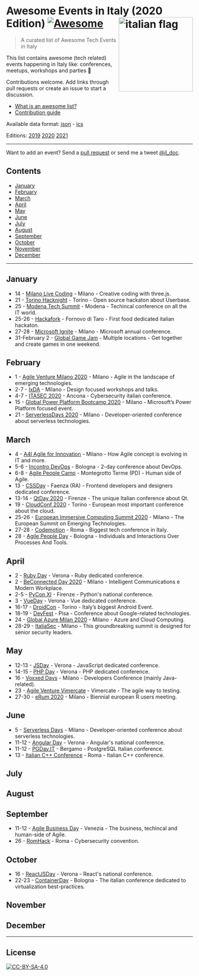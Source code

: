 # Awesome Events in Italy (2020 Edition) [![Awesome](https://awesome.re/badge.svg)](https://awesome.re) [<img src="https://upload.wikimedia.org/wikipedia/en/thumb/0/03/Flag_of_Italy.svg/1200px-Flag_of_Italy.svg.png" width="200" align="right" alt="italian flag">](https://github.com/ildoc/awesome-italy-events#readme)

> A curated list of Awesome Tech Events in Italy

This list contains awesome (tech related) events happening in Italy like: conferences, meetups, workshops and parties 🎉 

Contributions welcome. Add links through pull requests or create an issue to start a discussion.
- [What is an awesome list?](https://github.com/sindresorhus/awesome)
- [Contribution guide](contributing.md)

Available data format: [json](data/2020.json) - [ics](data/2020.ics)

Editions: [2019](archive/2019.md) [2020](README.md) [2021](2021.md)

---

Want to add an event? Send a [pull request](contributing.md) or send me a tweet [@il_doc](https://twitter.com/il_doc).

## Contents
- [January](#january)
- [February](#february)
- [March](#march)
- [April](#april)
- [May](#may)
- [June](#june)
- [July](#july)
- [August](#august)
- [September](#september)
- [October](#october)
- [November](#november)
- [December](#december)

---

## January
- 14 - [Milano Live Coding](https://www.eventbrite.it/e/biglietti-milano-live-coding-14-gennaio-2020-87088150001) - Milano - Creative coding with three.js.
- 21 - [Torino Hacknight](http://torino.hacknight.it/) - Torino - Open source hackaton about Userbase.
- 25 - [Modena Tech Summit](https://www.modenatechsummit.it/) - Modena - Techincal conference on all the IT world.
- 25-26 - [Hackafork](https://www.hackathon.com/event/hackafork-82168184251) - Fornovo di Taro - First food dedicated italian hackaton.
- 27-28 - [Microsoft Ignite](https://www.microsoft.com/en-us/ignite) - Milano - Microsoft annual conference.
- 31-February 2 - [Global Game Jam](https://globalgamejam.org/) - Multiple locations - Get together and create games in one weekend.

## February
- 1 - [Agile Venture Milano 2020](https://www.agilemovement.it/venture/2020/milano/) - Milano - Agile in the landscape of emerging technologies.
- 2-7 - [IxDA](https://interaction20.ixda.org/) - Milano - Design focused workshops and talks.
- 4-7 - [ITASEC 2020](https://itasec.it/) - Ancona - Cybersecurity italian conference.
- 15 - [Global Power Platform Bootcamp 2020](https://www.eventbrite.it/e/biglietti-global-power-platform-bootcamp-2020-milan-88686085469) - Milano - Microsoft’s Power Platform focused event.
- 21 - [ServerlessDays 2020](https://rome.serverlessdays.io/) - Milano - Developer-oriented conference about serverless technologies.

## March
- 4 - [A4I Agile for Innovation](https://www.agileforinnovation.com/) - Milano - How Agile concept is evolving in IT and more.
- 5-6 - [Incontro DevOps](https://2020.incontrodevops.it/) - Bologna - 2-day conference about DevOps.
- 6-8 - [Agile People Camp](https://agilemovement.it/agilepeoplecamp/) - Montegrotto Terme (PD) - Human side of Agile.
- 13 - [CSSDay](https://2020.cssday.it/) - Faenza (RA) - Frontend developers and designers dedicated conference.
- 13-14 - [QtDay 2020](https://www.qtday.it/) - Firenze - The unique Italian conference about Qt.
- 19 - [CloudConf 2020](https://2020.cloudconf.it/) - Torino - European most important conference about the cloud.
- 25-26 - [European Immersive Computing Summit 2020](https://eicsummit.com/) - Milano - The European Summit on Emerging Technologies.
- 27-28 - [Codemotion](https://events.codemotion.com/conferences/rome/2020/) - Roma - Biggest tech conference in Italy.
- 28 - [Agile People Day](https://www.agilepeopleday.com/) - Bologna - Individuals and Interactions Over Processes And Tools.

## April
- 2 - [Ruby Day](https://2020.rubyday.it/) - Verona - Ruby dedicated conference.
- 2 - [BeConnected Day 2020](https://www.eventbrite.it/e/registrazione-beconnected-day-2020-92290708995) - Milano - Intelligent Communications e Modern Workplace.
- 2-5 - [PyCon XI](https://www.pycon.it/) - Firenze - Python's national conference.
- 3 - [VueDay](https://2020.vueday.it/) - Verona - Vue dedicated conference.
- 16-17 - [DroidCon](https://it.droidcon.com/2020/it) - Torino - Italy’s biggest Android Event.
- 18-19 - [DevFest](https://devfest.gdgpisa.it/) - Pisa - Conference about Google-related technologies.
- 24 - [Global Azure Milan 2020](https://join.globalazure.net/events/48) - Milano - Azure and Cloud Computing.
- 28-29 - [ItaliaSec](https://cyberseries.io/italiasec/) - Milano - This groundbreaking summit is designed for senior security leaders.

## May
- 12-13 - [JSDay](https://2020.jsday.it/) - Verona - JavaScript dedicated conference.
- 14-15 - [PHP Day](https://2020.phpday.it/) - Verona - PHP dedicated conference.
- 16 - [Voxxed Days](https://voxxeddays.com/milan/) - Milano - Developers Conference (mainly Java-related).
- 23 - [Agile Venture Vimercate](https://agilemovement.it/2019/11/01/agile-venture-vimercate-2020/) - Vimercate - The agile way to testing.
- 27-30 - [eRum 2020](https://2020.erum.io/) - Milano - Biennial european R users meeting.

## June
- 5 - [Serverless Days](https://milan.serverlessdays.io/) - Milano - Developer-oriented conference about serverless technologies.
- 11-12 - [Angular Day](https://2020.angularday.it/) - Verona - Angular's national conference.
- 11-12 - [PGDay.IT](https://2020.pgday.it) - Bergamo - PostgreSQL Italian conference.
- 13 - [Italian C++ Conference](https://www.italiancpp.org/event/itcppcon20/) - Roma - Italian C++ conference.

## July

## August

## September
- 11-12 - [Agile Business Day](https://www.agilebusinessday.com/en/agile-business-day-2-2/) - Venezia - The business, techincal and human-side of Agile.
- 26 - [RomHack](https://www.romhack.io/) - Roma - Cybersecurity convention.

## October
- 16 - [ReactJSDay](http://reactjsday.it/) - Verona - React's national conference.
- 22-23 - [ContainerDay](https://www.containerday.it/) - Bologna - The italian conference dedicated to virtualization best-practices.

## November

## December

---

## License
[![CC-BY-SA-4.0](https://upload.wikimedia.org/wikipedia/commons/d/d0/CC-BY-SA_icon.svg)](http://creativecommons.org/licenses/by-sa/4.0/)
